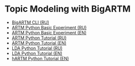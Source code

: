 Topic Modeling with BigARTM
===========================

- [BigARTM CLI (RU)](https://github.com/bigartm/bigartm-book/blob/master/junk/cli/BigARTM_CommandLineInferface.ipynb)
- [ARTM Python Basic Experiment (RU)](https://github.com/bigartm/bigartm-book/blob/master/ARTM_example_RU.ipynb)
- [ARTM Python Basic Experiment (EN)](https://github.com/bigartm/bigartm-book/blob/master/ARTM_example_EN.ipynb)
- [ARTM Python Tutorial (RU)](https://github.com/bigartm/bigartm-book/blob/master/ARTM_tutorial_RU.ipynb)
- [ARTM Python Tutorial (EN)](https://github.com/bigartm/bigartm-book/blob/master/ARTM_tutorial_EN.ipynb)
- [LDA Python Tutorial (RU)](https://github.com/bigartm/bigartm-book/blob/master/LDA_tutorial_RU.ipynb)
- [LDA Python Tutorial (EN)](https://github.com/bigartm/bigartm-book/blob/master/LDA_tutorial_EN.ipynb)
- [hARTM Python Tutorial (EN)](https://github.com/bigartm/bigartm-book/blob/master/hARTM_tutorial.ipynb)
